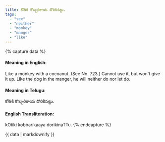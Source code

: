 ```yaml
---
title: కోతికి కొబ్బరికాయ దొరికినట్టు.
tags:
  - "see"
  - "neither"
  - "monkey"
  - "manger"
  - "like"
---
```


{% capture data %}
#### Meaning in English:
Like a monkey with a cocoanut.
(See No. 723.)
Cannot use it, but won't give it up.
Like the dog in the manger, he will neither do nor let do.

#### Meaning in Telugu:
కోతికి కొబ్బరికాయ దొరికినట్టు.

#### English Transliteration:
kOtiki kobbarikaaya dorikinaTTu.
{% endcapture %}

<div class="notice">{{ data | markdownify }}</div>

